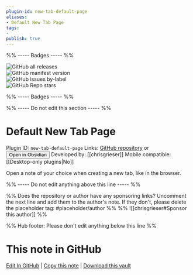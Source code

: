 ```yaml
---
plugin-id: new-tab-default-page
aliases:
- Default New Tab Page
tags: 
- 
publish: true
---
```


%% ----- Badges ----- %%

![GitHub all releases](https://img.shields.io/github/downloads/chrisgrieser/new-tab-default-page/total?color=573E7A&logo=github&style=for-the-badge)   
![GitHub manifest version](https://img.shields.io/github/manifest-json/v/chrisgrieser/new-tab-default-page?color=573E7A&logo=github&style=for-the-badge)   
![GitHub issues by-label](https://img.shields.io/github/issues/chrisgrieser/new-tab-default-page/help%20wanted?color=573E7A&logo=github&style=for-the-badge)   
![GitHub Repo stars](https://img.shields.io/github/stars/chrisgrieser/new-tab-default-page?color=573E7A&logo=github&style=for-the-badge)

%% ----- Badges ----- %%

%% ----- Do not edit this section ----- %%

# Default New Tab Page

Plugin ID: `new-tab-default-page`
Links: [GitHub repository](https://github.com/chrisgrieser/new-tab-default-page) or [<button id=HH>Open in Obsidian</button>](obsidian://show-plugin?id=new-tab-default-page)
Developed by: [[chrisgrieser]]
Mobile compatible: [[Desktop-only plugins|No]]

Open a note of your choice when creating a new tab, like in the browser.

%% ----- Do not edit anything above this line ----- %% 

%% Does the repository or author have any sponsoring links? Uncomment the next line and add them to the author's note. If they don't, please delete the placeholder tag: #placeholder/author %%
%% ![[chrisgrieser#Sponsor this author]] %%

%% Hub footer: Please don't edit anything below this line %%

# This note in GitHub

<span class="git-footer">[Edit In GitHub](https://github.dev/obsidian-community/obsidian-hub/blob/main/02%20-%20Community%20Expansions/02.05%20All%20Community%20Expansions/Plugins/new-tab-default-page.md "git-hub-edit-note") | [Copy this note](https://raw.githubusercontent.com/obsidian-community/obsidian-hub/main/02%20-%20Community%20Expansions/02.05%20All%20Community%20Expansions/Plugins/new-tab-default-page.md "git-hub-copy-note") | [Download this vault](https://github.com/obsidian-community/obsidian-hub/archive/refs/heads/main.zip "git-hub-download-vault") </span>
